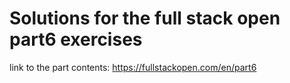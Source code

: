 # Solutions for the full stack open part6 exercises

link to the part contents: https://fullstackopen.com/en/part6
